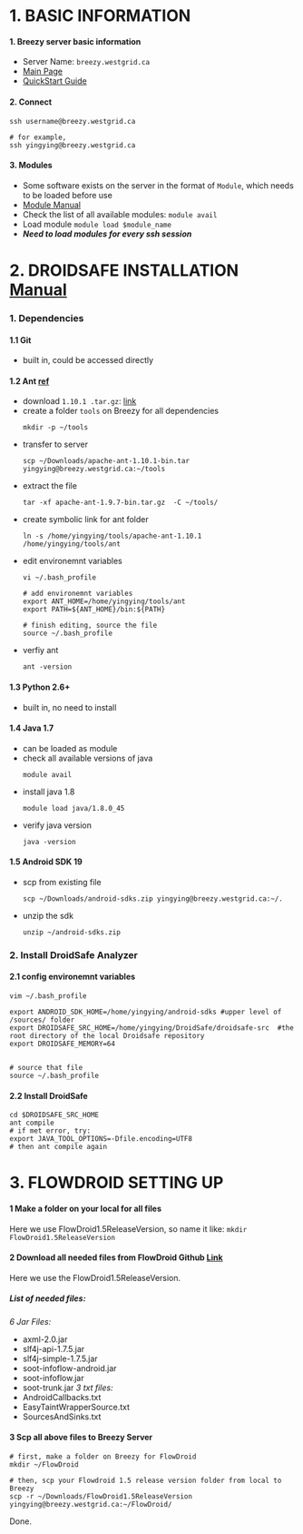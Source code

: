 # 1. BASIC INFORMATION
#### 1. Breezy server basic information
* Server Name: `breezy.westgrid.ca`
* [Main Page](https://www.westgrid.ca/support/systems/Breezy/system_status)
* [QuickStart Guide](https://www.westgrid.ca/support/quickstart/new_users#software)

#### 2. Connect
```
ssh username@breezy.westgrid.ca

# for example, 
ssh yingying@breezy.westgrid.ca
```

#### 3. Modules
* Some software exists on the server in the format of `Module`, which needs to be loaded before use
* [Module Manual](https://docs.computecanada.ca/wiki/Utiliser_des_modules/en)
* Check the list of all available modules: 
  `module avail`
* Load module 
  `module load $module_name`
* __*Need to load modules for every ssh session*__

# 2. DROIDSAFE INSTALLATION [Manual](https://github.com/MIT-PAC/droidsafe-src/wiki/Getting-Started)
### 1. Dependencies
#### 1.1 Git
* built in, could be accessed directly
#### 1.2 Ant [ref](https://howtoprogram.xyz/2016/10/14/install-apache-ant-ubuntu-16-04-lts-xenial-xerus/)
* download `1.10.1 .tar.gz`: [link](http://ant.apache.org/bindownload.cgi)
* create a folder `tools` on Breezy for all dependencies
  ```
  mkdir -p ~/tools
  ```
* transfer to server 
  ```
  scp ~/Downloads/apache-ant-1.10.1-bin.tar yingying@breezy.westgrid.ca:~/tools
  ```
* extract the file
  ```
  tar -xf apache-ant-1.9.7-bin.tar.gz  -C ~/tools/
  ```
* create symbolic link for ant folder
  ```
  ln -s /home/yingying/tools/apache-ant-1.10.1 /home/yingying/tools/ant
  ```
* edit environemnt variables
  ```
  vi ~/.bash_profile
  
  # add environemnt variables
  export ANT_HOME=/home/yingying/tools/ant
  export PATH=${ANT_HOME}/bin:${PATH}
  
  # finish editing, source the file
  source ~/.bash_profile
  ```
* verfiy ant
  ```
  ant -version
  ```
#### 1.3 Python 2.6+
* built in, no need to install

#### 1.4 Java 1.7
* can be loaded as module
* check all available versions of java
  ```
  module avail
  ```
* install java 1.8
  ```
  module load java/1.8.0_45
  ```
* verify java version
  ```
  java -version
  ```
#### 1.5 Android SDK 19 
* scp from existing file
  ```
  scp ~/Downloads/android-sdks.zip yingying@breezy.westgrid.ca:~/.
  ```
* unzip the sdk
  ```
  unzip ~/android-sdks.zip
  ```
### 2. Install DroidSafe Analyzer
#### 2.1 config environemnt variables
```
vim ~/.bash_profile

export ANDROID_SDK_HOME=/home/yingying/android-sdks #upper level of /sources/ folder
export DROIDSAFE_SRC_HOME=/home/yingying/DroidSafe/droidsafe-src  #the root directory of the local Droidsafe repository
export DROIDSAFE_MEMORY=64


# source that file
source ~/.bash_profile
```
#### 2.2 Install DroidSafe
```
cd $DROIDSAFE_SRC_HOME
ant compile
# if met error, try:
export JAVA_TOOL_OPTIONS=-Dfile.encoding=UTF8
# then ant compile again
```


# 3. FLOWDROID SETTING UP
#### 1 Make a folder on your local for all files
Here we use FlowDroid1.5ReleaseVersion, so name it like:
`mkdir FlowDroid1.5ReleaseVersion`

#### 2 Download all needed files from FlowDroid Github [Link](https://github.com/secure-software-engineering/soot-infoflow-android/wiki)
Here we use the FlowDroid1.5ReleaseVersion.
##### List of needed files:
*6 Jar Files:*
* axml-2.0.jar
* slf4j-api-1.7.5.jar
* slf4j-simple-1.7.5.jar
* soot-infoflow-android.jar
* soot-infoflow.jar
* soot-trunk.jar
*3 txt files:*
* AndroidCallbacks.txt
* EasyTaintWrapperSource.txt
* SourcesAndSinks.txt

#### 3 Scp all above files to Breezy Server
```
# first, make a folder on Breezy for FlowDroid
mkdir ~/FlowDroid

# then, scp your Flowdroid 1.5 release version folder from local to Breezy
scp -r ~/Downloads/FlowDroid1.5ReleaseVersion yingying@breezy.westgrid.ca:~/FlowDroid/
```
Done.

